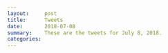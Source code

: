 ```yaml
---
layout:     post
title:      Tweets
date:       2018-07-08
summary:    These are the tweets for July 8, 2018.
categories:
---
```



